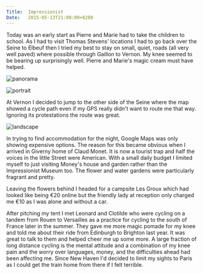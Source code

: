 ```yaml
---
Title:	Impressionist
Date:	2015-05-13T21:00:00+0200
---
```


Today was an early start as Pierre and Marie had to take the children to school. As I had to visit Thomas Stevens' locations I had to go back over the Seine to Elbeuf then I tried my best to stay on small, quiet, roads (all very well paved) where possible through Gaillon to Vernon. My knee seemed to be bearing up surprisingly well. Pierre and Marie's magic cream must have helped. 

![panorama](https://farm9.staticflickr.com/8865/17409930178_3ed76050d3.jpg "Panorama of the Seine")

![portrait](https://farm8.staticflickr.com/7783/17410255910_539c33376a.jpg "Bike and church")

At Vernon I decided to jump to the other side of the Seine where the map showed a cycle path even if my GPS really didn't want to route me that way. Ignoring its protestations the route was great.

![landscape](https://farm9.staticflickr.com/8829/17595492622_657b22e967.jpg "meadow")

In trying to find accommodation for the night, Google Maps was only showing expensive options. The reason for this became obvious when I arrived in Giverny home of Claud Monet. It is now a tourist trap and half the voices in the little Street were American. With a small daily budget I limited myself to just visiting Money's house and garden rather than the Impressionist Museum too. The flower and water gardens were particularly fragrant and pretty.

Leaving the flowers behind I headed for  a campsite Les Groux which had looked like being €20 online but the friendly lady at reception only charged me €10 as I was alone and without a car.

After pitching my tent I met Leonard and Clotilde who were cycling on a tandem from Rouen to Versailles as a practice for cycling to the south of France later in the summer. They gave me more magic pomade for my knee and told me about their ride from Edinburgh to Brighton last year. It was great to talk to them and helped cheer me up some more. A large fraction of long distance cycling is the mental attitude and a combination of my knee pain and the worry over languages, money, and the difficulties ahead had been affecting me. Since New Haven I'd decided to limit my sights to Paris as I could get the train home from there if I felt terrible.
